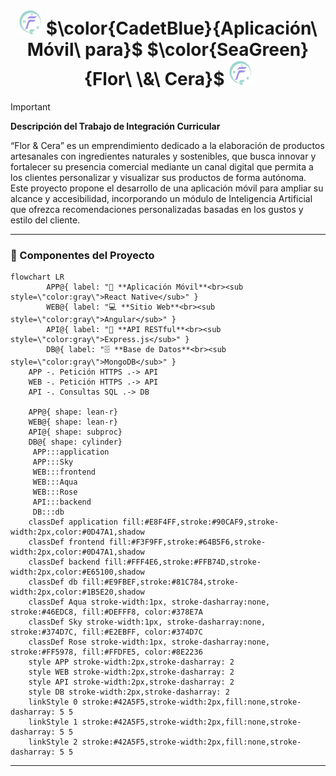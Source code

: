 <h1 align="center">
  <img height="40px" src="/assets/logo.png" alt="Logo">
  $\color{CadetBlue}{Aplicación\ Móvil\ para}$ $\color{SeaGreen}{Flor\ \&\ Cera}$
  <img height="40px" src="/assets/logo.png" alt="Logo">
</h1>

> [!IMPORTANT]
> **Descripción del Trabajo de Integración Curricular**
>
> “Flor & Cera” es un emprendimiento dedicado a la elaboración de productos artesanales con ingredientes naturales y sostenibles,
> que busca innovar y fortalecer su presencia comercial mediante un canal digital que permita a los clientes personalizar y visualizar sus productos de forma autónoma.
> Este proyecto propone el desarrollo de una aplicación móvil para ampliar su alcance y accesibilidad, incorporando un módulo de Inteligencia Artificial
> que ofrezca recomendaciones personalizadas basadas en los gustos y estilo del cliente.

---

### 🧩 Componentes del Proyecto

```mermaid
flowchart LR
        APP@{ label: "📱 **Aplicación Móvil**<br><sub style=\"color:gray\">React Native</sub>" }
        WEB@{ label: "💻 **Sitio Web**<br><sub style=\"color:gray\">Angular</sub>" }
        API@{ label: "🔗 **API RESTful**<br><sub style=\"color:gray\">Express.js</sub>" }
        DB@{ label: "🗄️ **Base de Datos**<br><sub style=\"color:gray\">MongoDB</sub>" }
    APP -. Petición HTTPS .-> API
    WEB -. Petición HTTPS .-> API
    API -. Consultas SQL .-> DB

    APP@{ shape: lean-r}
    WEB@{ shape: lean-r}
    API@{ shape: subproc}
    DB@{ shape: cylinder}
     APP:::application
     APP:::Sky
     WEB:::frontend
     WEB:::Aqua
     WEB:::Rose
     API:::backend
     DB:::db
    classDef application fill:#E8F4FF,stroke:#90CAF9,stroke-width:2px,color:#0D47A1,shadow
    classDef frontend fill:#F3F9FF,stroke:#64B5F6,stroke-width:2px,color:#0D47A1,shadow
    classDef backend fill:#FFF4E6,stroke:#FFB74D,stroke-width:2px,color:#E65100,shadow
    classDef db fill:#E9FBEF,stroke:#81C784,stroke-width:2px,color:#1B5E20,shadow
    classDef Aqua stroke-width:1px, stroke-dasharray:none, stroke:#46EDC8, fill:#DEFFF8, color:#378E7A
    classDef Sky stroke-width:1px, stroke-dasharray:none, stroke:#374D7C, fill:#E2EBFF, color:#374D7C
    classDef Rose stroke-width:1px, stroke-dasharray:none, stroke:#FF5978, fill:#FFDFE5, color:#8E2236
    style APP stroke-width:2px,stroke-dasharray: 2
    style WEB stroke-width:2px,stroke-dasharray: 2
    style API stroke-width:2px,stroke-dasharray: 2
    style DB stroke-width:2px,stroke-dasharray: 2
    linkStyle 0 stroke:#42A5F5,stroke-width:2px,fill:none,stroke-dasharray: 5 5
    linkStyle 1 stroke:#42A5F5,stroke-width:2px,fill:none,stroke-dasharray: 5 5
    linkStyle 2 stroke:#42A5F5,stroke-width:2px,fill:none,stroke-dasharray: 5 5
```

---
